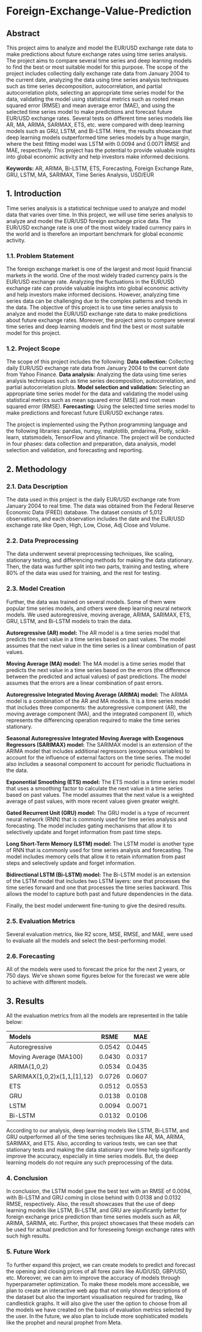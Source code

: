 # Foreign-Exchange-Value-Prediction
## Abstract
This project aims to analyze and model the EUR/USD exchange rate data to make predictions about future exchange rates using time series analysis. The project aims to compare several time series and deep learning models to find the best or most suitable model for this purpose. The scope of the project includes collecting daily exchange rate data from January 2004 to the current date, analyzing the data using time series analysis techniques such as time series decomposition, autocorrelation, and partial autocorrelation plots, selecting an appropriate time series model for the data, validating the model using statistical metrics such as rooted mean squared error (RMSE) and mean average error (MAE), and using the selected time series model to make predictions and forecast future EUR/USD exchange rates. Several tests on different time series models like AR, MA, ARIMA, SARIMAX, ETS, etc. were compared with deep learning models such as GRU, LSTM, and Bi-LSTM. Here, the results showcase that deep learning models outperformed time series models by a huge margin, where the best fitting model was LSTM with 0.0094 and 0.0071 RMSE and MAE, respectively. This project has the potential to provide valuable insights into global economic activity and help investors make informed decisions.

**Keywords:** AR, ARIMA, Bi-LSTM, ETS, Forecasting, Foreign Exchange Rate, GRU, LSTM, MA, SARIMAX, Time Series Analysis, USD/EUR

## 1. Introduction
Time series analysis is a statistical technique used to analyze and model data that varies over time. In this project, we will use time series analysis to analyze and model the EUR/USD foreign exchange price data. The EUR/USD exchange rate is one of the most widely traded currency pairs in the world and is therefore an important benchmark for global economic activity.

### 1.1. Problem Statement
The foreign exchange market is one of the largest and most liquid financial markets in the world. One of the most widely traded currency pairs is the EUR/USD exchange rate. Analyzing the fluctuations in the EUR/USD exchange rate can provide valuable insights into global economic activity and help investors make informed decisions. However, analyzing time series data can be challenging due to the complex patterns and trends in the data. The objective of this project is to use time series analysis to analyze and model the EUR/USD exchange rate data to make predictions about future exchange rates. Moreover, the project aims to compare several time series and deep learning models and find the best or most suitable model for this project.

### 1.2. Project Scope
The scope of this project includes the following:
**Data collection:** Collecting daily EUR/USD exchange rate data from January 2004 to the current date from Yahoo Finance.
**Data analysis:** Analyzing the data using time series analysis techniques such as time series decomposition, autocorrelation, and partial autocorrelation plots.
**Model selection and validation:** Selecting an appropriate time series model for the data and validating the model using statistical metrics such as mean squared error (MSE) and root mean squared error (RMSE).
**Forecasting:** Using the selected time series model to make predictions and forecast future EUR/USD exchange rates.

The project is implemented using the Python programming language and the following libraries: pandas, numpy, matplotlib, pmdarima, Plotly, scikit-learn, statsmodels, TensorFlow and yfinance. The project will be conducted in four phases: data collection and preparation, data analysis, model selection and validation, and forecasting and reporting.

## 2. Methodology
### 2.1. Data Description
The data used in this project is the daily EUR/USD exchange rate from January 2004 to real time. The data was obtained from the Federal Reserve Economic Data (FRED) database. The dataset consists of 5,012 observations, and each observation includes the date and the EUR/USD exchange rate like Open, High, Low, Close, Adj Close and Volume.

### 2.2. Data Preprocessing
The data underwent several preprocessing techniques, like scaling, stationary testing, and differencing methods for making the data stationary. Then, the data was further split into two parts, training and testing, where 80% of the data was used for training, and the rest for testing.

### 2.3. Model Creation
Further, the data was trained on several models. Some of them were popular time series models, and others were deep learning neural network models. We used autoregressive, moving average, ARIMA, SARIMAX, ETS, GRU, LSTM, and Bi-LSTM models to train the data.

**Autoregressive (AR) model:** The AR model is a time series model that predicts the next value in a time series based on past values. The model assumes that the next value in the time series is a linear combination of past values.

**Moving Average (MA) model:** The MA model is a time series model that predicts the next value in a time series based on the errors (the difference between the predicted and actual values) of past predictions. The model assumes that the errors are a linear combination of past errors.

**Autoregressive Integrated Moving Average (ARIMA) model:** The ARIMA model is a combination of the AR and MA models. It is a time series model that includes three components: the autoregressive component (AR), the moving average component (MA), and the integrated component (I), which represents the differencing operation required to make the time series stationary.

**Seasonal Autoregressive Integrated Moving Average with Exogenous Regressors (SARIMAX) model:** The SARIMAX model is an extension of the ARIMA model that includes additional regressors (exogenous variables) to account for the influence of external factors on the time series. The model also includes a seasonal component to account for periodic fluctuations in the data.

**Exponential Smoothing (ETS) model:** The ETS model is a time series model that uses a smoothing factor to calculate the next value in a time series based on past values. The model assumes that the next value is a weighted average of past values, with more recent values given greater weight.

**Gated Recurrent Unit (GRU) model:** The GRU model is a type of recurrent neural network (RNN) that is commonly used for time series analysis and forecasting. The model includes gating mechanisms that allow it to selectively update and forget information from past time steps.

**Long Short-Term Memory (LSTM) model:** The LSTM model is another type of RNN that is commonly used for time series analysis and forecasting. The model includes memory cells that allow it to retain information from past steps and selectively update and forget information.

**Bidirectional LSTM (Bi-LSTM) model:** The Bi-LSTM model is an extension of the LSTM model that includes two LSTM layers: one that processes the time series forward and one that processes the time series backward. This allows the model to capture both past and future dependencies in the data.

Finally, the best model underwent fine-tuning to give the desired results.

### 2.5. Evaluation Metrics
Several evaluation metrics, like R2 score, MSE, RMSE, and MAE, were used to evaluate all the models and select the best-performing model.


### 2.6. Forecasting
All of the models were used to forecast the price for the next 2 years, or 750 days. We’ve shown some figures below for the forecast we were able to achieve with different models.

## 3. Results
All the evaluation metrics from all the models are represented in the table below:

| Models  | RSME  | MAE |
| :------------ |:---------------:| -----:|
|Autoregressive | 0.0542 | 0.0445 |
|Moving Average (MA100) | 0.0430 | 0.0317 |
|ARIMA(1,0,2) | 0.0534 | 0.0435 |
|SARIMAX(1,0,2)x(1,1,[1],12) | 0.0726 | 0.0607 |
|ETS | 0.0512 | 0.0553 |
|GRU | 0.0138| 0.0108 |
| LSTM | 0.0094 | 0.0071 |
|Bi-LSTM | 0.0132 | 0.0106 |

According to our analysis, deep learning models like LSTM, Bi-LSTM, and GRU outperformed all of the time series techniques like AR, MA, ARIMA, SARIMAX, and ETS. Also, according to various tests, we can see that stationary tests and making the data stationary over time help significantly improve the accuracy, especially in time series models. But, the deep learning models do not require any such preprocessing of the data.

### 4. Conclusion 
In conclusion, the LSTM model gave the best test with an RMSE of 0.0094, with Bi-LSTM and GRU coming in close behind with 0.0138 and 0.0132 RMSE, respectively. Also, the result showcases that the use of deep learning models like LSTM, Bi-LSTM, and GRU are significantly better for foreign exchange price prediction than time series models such as AR, ARIMA, SARIMA, etc. Further, this project showcases that these models can be used for actual prediction and for foreseeing foreign exchange rates with such high results.

### 5. Future Work
To further expand this project, we can create models to predict and forecast the opening and closing prices of all forex pairs like AUD/USD, GBP/USD, etc. Moreover, we can aim to improve the accuracy of models through hyperparameter optimization. To make these models more accessible, we plan to create an interactive web app that not only shows descriptions of the dataset but also the important visualisation required for trading, like candlestick graphs. It will also give the user the option to choose from all the models we have created on the basis of evaluation metrics selected by the user. In the future, we also plan to include more sophisticated models like the prophet and neural prophet from Meta.
